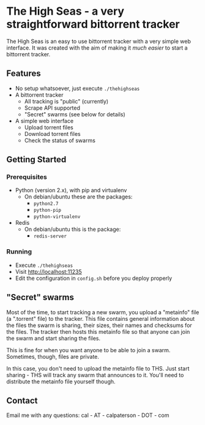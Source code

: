 The High Seas - a very straightforward bittorrent tracker
===========================================================

The High Seas is an easy to use bittorrent tracker with a very simple
web interface.  It was created with the aim of making it *much easier*
to start a bittorrent tracker.

Features
--------

* No setup whatsoever, just execute ```./thehighseas```
* A bittorrent tracker
  - All tracking is "public" (currently)
  - Scrape API supported
  - "Secret" swarms (see below for details)
* A simple web interface
  - Upload torrent files
  - Download torrent files
  - Check the status of swarms

Getting Started
---------------

### Prerequisites

- Python (version 2.x), with pip and virtualenv
    - On debian/ubuntu these are the packages:
       - ```python2.7```
       - ```python-pip```
       - ```python-virtualenv```
- Redis
    - On debian/ubuntu this is the package:
       - ```redis-server```

### Running

- Execute ```./thehighseas```
- Visit [http://localhost:11235](http://localhost:11235)
- Edit the configuration in ```config.sh``` before you deploy properly

"Secret" swarms
---------------

Most of the time, to start tracking a new swarm, you upload a "metainfo" file
(a ".torrent" file) to the tracker.  This file contains general information
about the files the swarm is sharing, their sizes, their names and checksums
for the files.  The tracker then hosts this metainfo file so that anyone can
join the swarm and start sharing the files.

This is fine for when you want anyone to be able to join a swarm.  Sometimes,
though, files are private.

In this case, you don't need to upload the metainfo file to THS.  Just start
sharing - THS will track any swarm that announces to it.  You'll need to
distribute the metainfo file yourself though.

Contact
-------

Email me with any questions: cal - AT - calpaterson - DOT - com